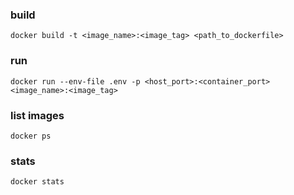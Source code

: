 ### build 
`docker build -t <image_name>:<image_tag> <path_to_dockerfile>`

### run
`docker run --env-file .env -p <host_port>:<container_port> <image_name>:<image_tag>`

### list images
`docker ps`

### stats
`docker stats`
